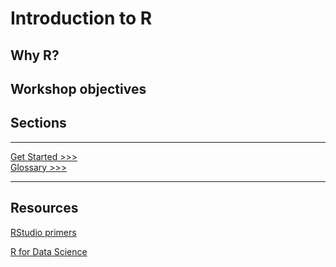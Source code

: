 Introduction to R
================

## Why R?

## Workshop objectives

## Sections

-----

[Get Started \>\>\>](sections/01-introduction.md)  
[Glossary \>\>\>](sections/glossary.md)

-----

## Resources

[RStudio primers](https://rstudio.cloud/learn/primers)

[R for Data Science](https://r4ds.had.co.nz/)
